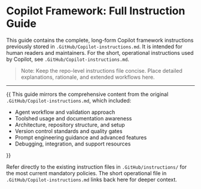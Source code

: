 # Copilot Framework: Full Instruction Guide

This guide contains the complete, long-form Copilot framework instructions previously stored
in `.GitHub/Copilot-instructions.md`. It is intended for human readers and maintainers.
For the short, operational instructions used by Copilot, see `.GitHub/Copilot-instructions.md`.

> Note: Keep the repo-level instructions file concise. Place detailed explanations,
> rationale, and extended workflows here.
>
---

<!-- BEGIN: Migrated content from .GitHub/Copilot-instructions.md -->

{{
This guide mirrors the comprehensive content from the original
`.GitHub/Copilot-instructions.md`, which included:

- Agent workflow and validation approach
- Toolshed usage and documentation awareness
- Architecture, repository structure, and setup
- Version control standards and quality gates
- Prompt engineering guidance and advanced features
- Debugging, integration, and support resources

}}

Refer directly to the existing instruction files in `.GitHub/instructions/` for the most
current mandatory policies. The short operational file in `.GitHub/Copilot-instructions.md`
links back here for deeper context.

<!-- END: Migrated content placeholder -->
